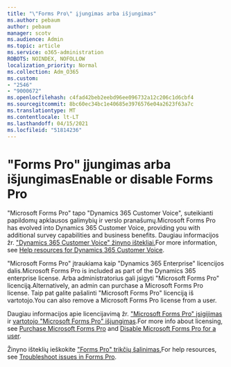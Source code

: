 ```yaml
---
title: "\"Forms Pro\" įjungimas arba išjungimas"
ms.author: pebaum
author: pebaum
manager: scotv
ms.audience: Admin
ms.topic: article
ms.service: o365-administration
ROBOTS: NOINDEX, NOFOLLOW
localization_priority: Normal
ms.collection: Adm_O365
ms.custom:
- "2546"
- "9000672"
ms.openlocfilehash: c4fad42beb2eebd96ee096732a12c206c1d6cbf4
ms.sourcegitcommit: 8bc60ec34bc1e40685e3976576e04a2623f63a7c
ms.translationtype: MT
ms.contentlocale: lt-LT
ms.lasthandoff: 04/15/2021
ms.locfileid: "51814236"
---
```

# <a name="enable-or-disable-forms-pro"></a><span data-ttu-id="97276-102">"Forms Pro" įjungimas arba išjungimas</span><span class="sxs-lookup"><span data-stu-id="97276-102">Enable or disable Forms Pro</span></span>

<span data-ttu-id="97276-103">"Microsoft Forms Pro" tapo "Dynamics 365 Customer Voice", suteikianti papildomų apklausos galimybių ir verslo pranašumų.</span><span class="sxs-lookup"><span data-stu-id="97276-103">Microsoft Forms Pro has evolved into Dynamics 365 Customer Voice, providing you with additional survey capabilities and business benefits.</span></span> <span data-ttu-id="97276-104">Daugiau informacijos žr. ["Dynamics 365 Customer Voice" žinyno ištekliai.](https://go.microsoft.com/fwlink/p/?linkid=2128357)</span><span class="sxs-lookup"><span data-stu-id="97276-104">For more information, see [Help resources for Dynamics 365 Customer Voice](https://go.microsoft.com/fwlink/p/?linkid=2128357).</span></span>  

<span data-ttu-id="97276-105">"Microsoft Forms Pro" įtraukiama kaip "Dynamics 365 Enterprise" licencijos dalis.</span><span class="sxs-lookup"><span data-stu-id="97276-105">Microsoft Forms Pro is included as part of the Dynamics 365 enterprise license.</span></span> <span data-ttu-id="97276-106">Arba administratorius gali įsigyti "Microsoft Forms Pro" licenciją.</span><span class="sxs-lookup"><span data-stu-id="97276-106">Alternatively, an admin can purchase a Microsoft Forms Pro license.</span></span> <span data-ttu-id="97276-107">Taip pat galite pašalinti "Microsoft Forms Pro" licenciją iš vartotojo.</span><span class="sxs-lookup"><span data-stu-id="97276-107">You can also remove a Microsoft Forms Pro license from a user.</span></span>  

<span data-ttu-id="97276-108">Daugiau informacijos apie licencijavimą žr. ["Microsoft Forms Pro" įsigijimas](https://docs.microsoft.com/forms-pro/purchase#purchase-microsoft-forms-pro-for-users-in-a-dynamics-365-tenant) ir [vartotojo "Microsoft Forms Pro" išjungimas](https://docs.microsoft.com/forms-pro/purchase#disable-microsoft-forms-pro-for-a-user-1).</span><span class="sxs-lookup"><span data-stu-id="97276-108">For more info about licensing, see [Purchase Microsoft Forms Pro](https://docs.microsoft.com/forms-pro/purchase#purchase-microsoft-forms-pro-for-users-in-a-dynamics-365-tenant) and [Disable Microsoft Forms Pro for a user](https://docs.microsoft.com/forms-pro/purchase#disable-microsoft-forms-pro-for-a-user-1).</span></span>
  
<span data-ttu-id="97276-109">Žinyno išteklių ieškokite ["Forms Pro" trikčių šalinimas.](https://docs.microsoft.com/forms-pro/troubleshoot)</span><span class="sxs-lookup"><span data-stu-id="97276-109">For help resources, see [Troubleshoot issues in Forms Pro](https://docs.microsoft.com/forms-pro/troubleshoot).</span></span>